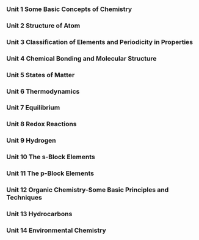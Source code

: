 ### Unit 1 Some Basic Concepts of Chemistry
### Unit 2 Structure of Atom
### Unit 3 Classification of Elements and Periodicity in Properties
### Unit 4 Chemical Bonding and Molecular Structure
### Unit 5 States of Matter
### Unit 6 Thermodynamics 
### Unit 7 Equilibrium 
### Unit 8 Redox Reactions 
### Unit 9 Hydrogen 
### Unit 10 The s-Block Elements
### Unit 11 The p-Block Elements
### Unit 12 Organic Chemistry-Some Basic Principles and Techniques
### Unit 13 Hydrocarbons
### Unit 14 Environmental Chemistry

